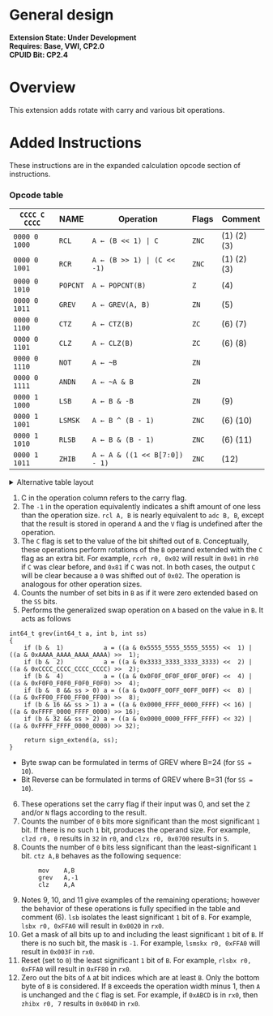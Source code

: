 # General design

**Extension State: Under Development**  
**Requires: Base, VWI, CP2.0**  
**CPUID Bit: CP2.4**

# Overview

This extension adds rotate with carry and various bit operations.

# Added Instructions

These instructions are in the expanded calculation opcode section of instructions.

### Opcode table

| `CCCC C CCCC` | NAME     | Operation                                    | Flags | Comment     |
|---------------|----------|----------------------------------------------|-------|-------------|
| `0000 0 1000` | `RCL`    | <code>A ← (B << 1) &#124; C</code>           | `ZNC` | (1) (2) (3) |
| `0000 0 1001` | `RCR`    | <code>A ← (B >> 1) &#124; (C << -1)</code>   | `ZNC` | (1) (2) (3) |
| `0000 0 1010` | `POPCNT` | <code>A ← POPCNT(B)</code>                   | `Z`   | (4)         |
| `0000 0 1011` | `GREV`   | <code>A ← GREV(A, B)</code>                  | `ZN`  | (5)         |
| `0000 0 1100` | `CTZ`    | <code>A ← CTZ(B)</code>                      | `ZC`  | (6) (7)     |
| `0000 0 1101` | `CLZ`    | <code>A ← CLZ(B)</code>                      | `ZC`  | (6) (8)     |
| `0000 0 1110` | `NOT`    | <code>A ← ~B</code>                          | `ZN`  |             |
| `0000 0 1111` | `ANDN`   | <code>A ← ~A &#38; B</code>                  | `ZN`  |             |
| `0000 1 1000` | `LSB`    | <code>A ← B &#38; -B</code>                  | `ZN`  | (9)         |
| `0000 1 1001` | `LSMSK`  | <code>A ← B ^ (B - 1)</code>                 | `ZNC` | (6) (10)    |
| `0000 1 1010` | `RLSB`   | <code>A ← B &#38; (B - 1)</code>             | `ZNC` | (6) (11)    |
| `0000 1 1011` | `ZHIB`   | <code>A ← A &#38; ((1 << B[7:0]) - 1)</code> | `ZNC` | (12)        |

<details>
<summary>Alternative table layout</summary>

This table is identical to the one above except that the spacing for the `C` bits are grouped differently. The order is still the same.

| `C CCCC CCCC` | NAME     | Operation                                    | Flags | Comment     |
|---------------|----------|----------------------------------------------|-------|-------------|
| `0 0000 1000` | `RCL`    | <code>A ← (B << 1) &#124; C</code>           | `ZNC` | (1) (2) (3) |
| `0 0000 1001` | `RCR`    | <code>A ← (B >> 1) &#124; (C << -1)</code>   | `ZNC` | (1) (2) (3) |
| `0 0000 1010` | `POPCNT` | <code>A ← POPCNT(B)</code>                   | `Z`   | (4)         |
| `0 0000 1011` | `GREV`   | <code>A ← GREV(A, B)</code>                  | `ZN`  | (5)         |
| `0 0000 1100` | `CTZ`    | <code>A ← CTZ(B)</code>                      | `ZC`  | (6) (7)     |
| `0 0000 1101` | `CLZ`    | <code>A ← CLZ(B)</code>                      | `ZC`  | (6) (8)     |
| `0 0000 1110` | `NOT`    | <code>A ← ~B</code>                          | `ZN`  |             |
| `0 0000 1111` | `ANDN`   | <code>A ← ~A &#38; B</code>                  | `ZN`  |             |
| `0 0001 1000` | `LSB`    | <code>A ← B &#38; -B</code>                  | `ZN`  | (9)         |
| `0 0001 1001` | `LSMSK`  | <code>A ← B ^ (B - 1)</code>                 | `ZNC` | (6) (10)    |
| `0 0001 1010` | `RLSB`   | <code>A ← B &#38; (B - 1)</code>             | `ZNC` | (6) (11)    |
| `0 0001 1011` | `ZHIB`   | <code>A ← A &#38; ((1 << B[7:0]) - 1)</code> | `ZNC` | (12)        |

</details>

1) C in the operation column refers to the carry flag.
2) The `-1` in the operation equivalently indicates a shift amount of one less than the operation size.
   `rcl A, B` is nearly equivalent to `adc B, B`, except that the result is stored in operand `A`
   and the `V` flag is undefined after the operation.
3) The `C` flag is set to the value of the bit shifted out of `B`. Conceptually, these operations perform
   rotations of the `B` operand extended with the `C` flag as an extra bit. For example, `rcrh r0, 0x02`
   will result in `0x01` in `rh0` if `C` was clear before, and `0x81` if `C` was not. In both cases, the output `C`
   will be clear because a `0` was shifted out of `0x02`.
   The operation is analogous for other operation sizes.
5) Counts the number of set bits in `B` as if it were zero extended based on the `SS` bits.
6) Performs the generalized swap operation on `A` based on the value in `B`. It acts as follows
```
int64_t grev(int64_t a, int b, int ss)
{
    if (b &  1)           a = ((a & 0x5555_5555_5555_5555) <<  1) | ((a & 0xAAAA_AAAA_AAAA_AAAA) >>  1);
    if (b &  2)           a = ((a & 0x3333_3333_3333_3333) <<  2) | ((a & 0xCCCC_CCCC_CCCC_CCCC) >>  2);
    if (b &  4)           a = ((a & 0x0F0F_0F0F_0F0F_0F0F) <<  4) | ((a & 0xF0F0_F0F0_F0F0_F0F0) >>  4);
    if (b &  8 && ss > 0) a = ((a & 0x00FF_00FF_00FF_00FF) <<  8) | ((a & 0xFF00_FF00_FF00_FF00) >>  8);
    if (b & 16 && ss > 1) a = ((a & 0x0000_FFFF_0000_FFFF) << 16) | ((a & 0xFFFF_0000_FFFF_0000) >> 16);
    if (b & 32 && ss > 2) a = ((a & 0x0000_0000_FFFF_FFFF) << 32) | ((a & 0xFFFF_FFFF_0000_0000) >> 32);

    return sign_extend(a, ss);
}
```

- Byte swap can be formulated in terms of GREV where B=24 (for `SS = 10`).
- Bit Reverse can be formulated in terms of GREV where B=31 (for `SS = 10`).

6) These operations set the carry flag if their input was 0,
    and set the `Z` and/or `N` flags according to the result.
7) Counts the number of `0` bits more significant than the most significant `1` bit.
   If there is no such `1` bit, produces the operand size. For example,
   `clzd r0, 0` results in `32` in `r0`, and `clzx r0, 0x0700` results in `5`.
8) Counts the number of `0` bits less significant than the least-significant `1` bit.
   `ctz A,B` behaves as the following sequence:
```
        mov    A,B
        grev   A,-1
        clz    A,A
```
9) Notes 9, 10, and 11 give examples of the remaining operations; however the behavior
    of these operations is fully specified in the table and comment (6).
   `lsb` isolates the least significant `1` bit of `B`. For example, `lsbx r0, 0xFFA0`
    will result in `0x0020` in `rx0`.
10) Get a mask of all bits up to and including the least significant `1` bit of `B`.
    If there is no such bit, the mask is `-1`. For example, `lsmskx r0, 0xFFA0`
    will result in `0x003F` in `rx0`.
11) Reset (set to `0`) the least significant `1` bit of `B`. For example,
    `rlsbx r0, 0xFFA0` will result in `0xFF80` in `rx0`.
12) Zero out the bits of `A` at bit indices which are at least `B`. Only the bottom byte
    of `B` is considered. If `B` exceeds the operation width minus 1, then `A` is unchanged
    and the `C` flag is set.
    For example, if `0xABCD` is in `rx0`, then `zhibx r0, 7` results in `0x004D` in `rx0`.
